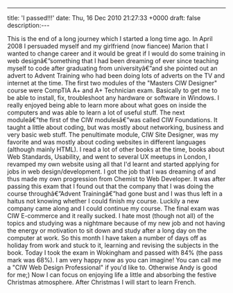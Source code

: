---
title: 'I passed!!!'
date: Thu, 16 Dec 2010 21:27:33 +0000
draft: false
description:---

This is the end of a long journey which I started a long time ago. In April 2008 I persuaded myself and my girlfriend (now fiancee) Marion that I wanted to change career and it would be great if I would do some training in web designâ€”something that I had been dreaming of ever since teaching myself to code after graduating from universityâ€”and she pointed out an advert to Advent Training who had been doing lots of adverts on the TV and internet at the time. The first two modules of the "Masters CIW Designer" course were CompTIA A+ and A+ Technician exam. Basically to get me to be able to install, fix, troubleshoot any hardware or software in Windows. I really enjoyed being able to learn more about what goes on inside the computers and was able to learn a lot of useful stuff. The next moduleâ€”the first of the CIW modulesâ€”was called CIW Foundations. It taught a little about coding, but was mostly about networking, business and very basic web stuff. The penultimate module, CIW Site Designer, was my favorite and was mostly about coding websites in different languages (although mainly HTML). I read a lot of other books at the time, books about Web Standards, Usability, and went to several UX meetups in London, I revamped my own website using all that I'd learnt and started applying for jobs in web design/development. I got the job that I was dreaming of and thus made my own progression from Chemist to Web Developer. It was after passing this exam that I found out that the company that I was doing the course throughâ€”Advent Trainingâ€”had gone bust and I was thus left in a haitus not knowing whether I could finish my course. Luckily a new company came along and I could continue my course. The final exam was CIW E-commerce and it really sucked. I hate most (though not all) of the topics and studying was a nightmare because of my new job and not having the energy or motivation to sit down and study after a long day on the computer at work. So this month I have taken a number of days off as holiday from work and stuck to it, learning and revising the subjects in the book. Today I took the exam in Wokingham and passed with 84% (the pass mark was 68%). I am very happy now as you can imagine! You can call me a "CIW Web Design Professional" if you'd like to. Otherwise Andy is good for me;) Now I can focus on enjoying life a little and absorbing the festive Christmas atmosphere. After Christmas I will start to learn French.
